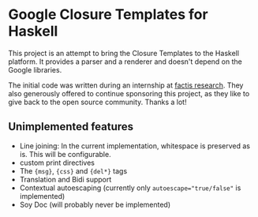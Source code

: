 # Google Closure Templates for Haskell

This project is an attempt to bring the Closure Templates to the Haskell
platform. It provides a parser and a renderer and doesn't depend on the Google
libraries.

The initial code was written during an internship at [factis research][1]. They
also generously offered to continue sponsoring this project, as they like to
give back to the open source community. Thanks a lot!

## Unimplemented features

* Line joining: In the current implementation, whitespace is preserved as is.
  This will be configurable.
* custom print directives
* The `{msg}`, `{css}` and `{del*}` tags
* Translation and Bidi support
* Contextual autoescaping (currently only `autoescape="true/false"` is
  implemented)
* Soy Doc (will probably never be implemented)

[1]: http://www.factisresearch.com/
